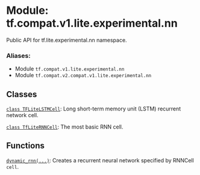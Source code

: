 <div itemscope itemtype="http://developers.google.com/ReferenceObject">
<meta itemprop="name" content="tf.compat.v1.lite.experimental.nn" />
<meta itemprop="path" content="Stable" />
</div>

# Module: tf.compat.v1.lite.experimental.nn

Public API for tf.lite.experimental.nn namespace.

### Aliases:

* Module `tf.compat.v1.lite.experimental.nn`
* Module `tf.compat.v2.compat.v1.lite.experimental.nn`

<!-- Placeholder for "Used in" -->


## Classes

[`class TFLiteLSTMCell`](../../../../../tf/lite/experimental/nn/TFLiteLSTMCell.md): Long short-term memory unit (LSTM) recurrent network cell.

[`class TfLiteRNNCell`](../../../../../tf/lite/experimental/nn/TfLiteRNNCell.md): The most basic RNN cell.

## Functions

[`dynamic_rnn(...)`](../../../../../tf/lite/experimental/nn/dynamic_rnn.md): Creates a recurrent neural network specified by RNNCell `cell`.

